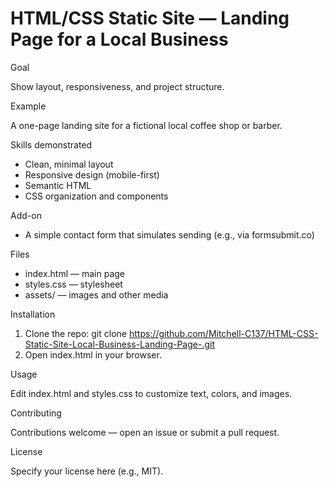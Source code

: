 # HTML/CSS Static Site — Landing Page for a Local Business

Goal

Show layout, responsiveness, and project structure.

Example

A one-page landing site for a fictional local coffee shop or barber.

Skills demonstrated

- Clean, minimal layout
- Responsive design (mobile-first)
- Semantic HTML
- CSS organization and components

Add-on

- A simple contact form that simulates sending (e.g., via formsubmit.co)

Files

- index.html — main page
- styles.css — stylesheet
- assets/ — images and other media

Installation

1. Clone the repo:
   git clone https://github.com/Mitchell-C137/HTML-CSS-Static-Site-Local-Business-Landing-Page-.git
2. Open index.html in your browser.

Usage

Edit index.html and styles.css to customize text, colors, and images.

Contributing

Contributions welcome — open an issue or submit a pull request.

License

Specify your license here (e.g., MIT).
